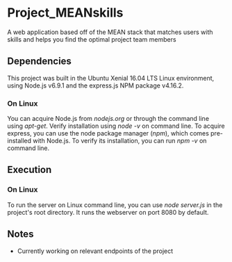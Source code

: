 # Project_MEANskills
A web application based off of the MEAN stack that matches users with skills and helps you find the optimal project team members

## Dependencies
This project was built in the Ubuntu Xenial 16.04 LTS Linux environment, using Node.js v6.9.1 and the express.js NPM package v4.16.2.

### On Linux
  You can acquire Node.js from *nodejs.org* or through the command line using *apt-get*. Verify installation using *node -v* on command line.
  To acquire express, you can use the node package manager (*npm*), which comes pre-installed with Node.js. To verify its installation, you can run *npm -v* on command line.

## Execution
### On Linux
  To run the server on Linux command line, you can use *node server.js* in the project's root directory. It runs the webserver on port 8080 by default.
  


## Notes
- Currently working on relevant endpoints of the project
